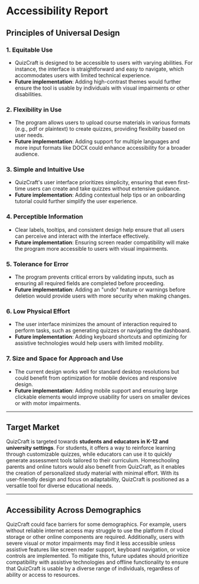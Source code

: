 # Accessibility Report

## Principles of Universal Design

### 1. Equitable Use
- QuizCraft is designed to be accessible to users with varying abilities. For instance, the interface is straightforward and easy to navigate, which accommodates users with limited technical experience.
- **Future implementation**: Adding high-contrast themes would further ensure the tool is usable by individuals with visual impairments or other disabilities.

### 2. Flexibility in Use
- The program allows users to upload course materials in various formats (e.g., pdf or plaintext) to create quizzes, providing flexibility based on user needs.
- **Future implementation**: Adding support for multiple languages and more input formats like DOCX could enhance accessibility for a broader audience.

### 3. Simple and Intuitive Use
- QuizCraft's user interface prioritizes simplicity, ensuring that even first-time users can create and take quizzes without extensive guidance.
- **Future implementation**: Adding contextual help tips or an onboarding tutorial could further simplify the user experience.

### 4. Perceptible Information
- Clear labels, tooltips, and consistent design help ensure that all users can perceive and interact with the interface effectively.
- **Future implementation**: Ensuring screen reader compatibility will make the program more accessible to users with visual impairments.

### 5. Tolerance for Error
- The program prevents critical errors by validating inputs, such as ensuring all required fields are completed before proceeding.
- **Future implementation**: Adding an "undo" feature or warnings before deletion would provide users with more security when making changes.

### 6. Low Physical Effort
- The user interface minimizes the amount of interaction required to perform tasks, such as generating quizzes or navigating the dashboard.
- **Future implementation**: Adding keyboard shortcuts and optimizing for assistive technologies would help users with limited mobility.

### 7. Size and Space for Approach and Use
- The current design works well for standard desktop resolutions but could benefit from optimization for mobile devices and responsive design.
- **Future implementation**: Adding mobile support and ensuring large clickable elements would improve usability for users on smaller devices or with motor impairments.

---

## Target Market

QuizCraft is targeted towards **students and educators in K-12 and university settings**. For students, it offers a way to reinforce learning through customizable quizzes, while educators can use it to quickly generate assessment tools tailored to their curriculum. Homeschooling parents and online tutors would also benefit from QuizCraft, as it enables the creation of personalized study material with minimal effort. With its user-friendly design and focus on adaptability, QuizCraft is positioned as a versatile tool for diverse educational needs.

---

## Accessibility Across Demographics

QuizCraft could face barriers for some demographics. For example, users without reliable internet access may struggle to use the platform if cloud storage or other online components are required. Additionally, users with severe visual or motor impairments may find it less accessible unless assistive features like screen reader support, keyboard navigation, or voice controls are implemented. To mitigate this, future updates should prioritize compatibility with assistive technologies and offline functionality to ensure that QuizCraft is usable by a diverse range of individuals, regardless of ability or access to resources.
